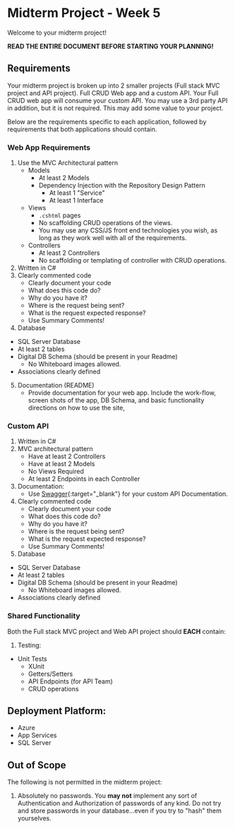 # Midterm Project - Week 5

Welcome to your midterm project! 

**READ THE ENTIRE DOCUMENT BEFORE STARTING YOUR PLANNING!**

## Requirements

Your midterm project is broken up into 2 smaller projects (Full stack MVC project and API project). 
Full CRUD Web app and a custom API. Your Full CRUD web app
will consume your custom API. You may use a 3rd party
API in addition, but it is not required. This may add some value to your project. 

Below are the requirements specific to each application, followed by requirements that both applications should contain.  

### Web App Requirements
1. Use the MVC Architectural pattern
	- Models
      - At least 2 Models
	  - Dependency Injection with the Repository Design Pattern
		- At least 1 "Service"
		- At least 1 Interface
	- Views 
      - `.cshtml` pages
	  - No scaffolding CRUD operations of the views. 
	  - You may use any CSS/JS front end technologies you wish, as long as they work well with all of the requirements.
	- Controllers
      - At least 2 Controllers
	  - No scaffolding or templating of controller with CRUD operations.
2. Written in C#
3. Clearly commented code
	- Clearly document your code 
	- What does this code do?
	- Why do you have it?
	- Where is the request being sent?
	- What is the request expected response?
    - Use Summary Comments!
4. Database
  - SQL Server Database
  - At least 2 tables
  - Digital DB Schema (should be present in your Readme)
	- No Whiteboard images allowed.
  - Associations clearly defined
5. Documentation (README)
     - Provide documentation for your web app. Include
     the work-flow, screen shots of the app, DB Schema, and basic
    functionality directions on how to use the site,

### Custom API
1. Written in C#
2. MVC architectural pattern
   - Have at least 2 Controllers
   - Have at least 2 Models
   - No Views Required
   - At least 2 Endpoints in each Controller
3. Documentation:
   - Use [Swagger](https://docs.microsoft.com/en-us/aspnet/core/tutorials/web-api-help-pages-using-swagger?view=aspnetcore-2.1){:target="_blank"}  for your custom API Documentation.
5. Clearly commented code
	- Clearly document your code 
	- What does this code do?
	- Why do you have it?
	- Where is the request being sent?
	- What is the request expected response?
    - Use Summary Comments!
6. Database
  - SQL Server Database
  - At least 2 tables
  - Digital DB Schema (should be present in your Readme)
	- No Whiteboard images allowed.
  - Associations clearly defined


### Shared Functionality
Both the Full stack MVC project and Web API project should **EACH** contain:

1. Testing:
  - Unit Tests
	- XUnit
	- Getters/Setters
	- API Endpoints (for API Team)
	- CRUD operations

## Deployment Platform:
- Azure
- App Services
- SQL Server


## Out of Scope
The following is not permitted in the midterm project:

1. Absolutely no passwords. You **may not** implement any sort of Authentication and Authorization of passwords of any kind. Do not try and store passwords in your database...even if you try to "hash" them yourselves. 

